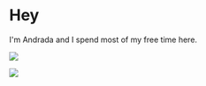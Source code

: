 # Hey
I'm Andrada and I spend most of my free time here.

![](https://github-readme-stats.vercel.app/api/top-langs/?username=ndrada&theme=dark&hide_border=false&include_all_commits=false&count_private=false&layout=compact)


[![](https://visitcount.itsvg.in/api?id=ndrada&icon=0&color=0)](https://visitcount.itsvg.in)

<!-- Proudly created with GPRM ( https://gprm.itsvg.in ) -->
